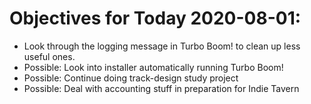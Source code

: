 # Objectives for Today 2020-08-01:

- Look through the logging message in Turbo Boom! to clean up less useful ones.
- Possible: Look into installer automatically running Turbo Boom!
- Possible: Continue doing track-design study project
- Possible: Deal with accounting stuff in preparation for Indie Tavern
